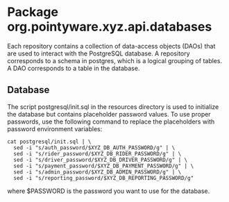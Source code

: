 # Package org.pointyware.xyz.api.databases
Each repository contains a collection of data-access objects (DAOs) that are
used to interact with the PostgreSQL database.
A repository corresponds to a schema in postgres, which is a logical 
grouping of tables.
A DAO corresponds to a table in the database.

## Database
The script postgresql/init.sql in the resources directory is used to initialize the database but
contains placeholder password values. To use proper passwords, use the following command to replace
the placeholders with password environment variables:
```shell
cat postgresql/init.sql | \
  sed -i "s/auth_password/$XYZ_DB_AUTH_PASSWORD/g" | \
  sed -i "s/rider_password/$XYZ_DB_RIDER_PASSWORD/g" | \
  sed -i "s/driver_password/$XYZ_DB_DRIVER_PASSWORD/g" | \
  sed -i "s/payment_password/$XYZ_DB_PAYMENT_PASSWORD/g" | \
  sed -i "s/admin_password/$XYZ_DB_ADMIN_PASSWORD/g" | \
  sed -i "s/reporting_password/$XYZ_DB_REPORTING_PASSWORD/g"
```
where $PASSWORD is the password you want to use for the database.
```
